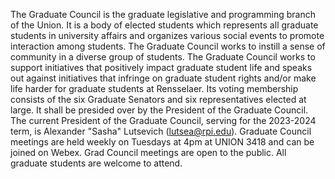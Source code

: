 The Graduate Council is the graduate legislative and programming branch of the Union. It is a body of elected students which represents all graduate students in university affairs and organizes various social events to promote interaction among students.
The Graduate Council works to instill a sense of community in a diverse group of students. The Graduate Council works to support initiatives that positively impact graduate student life and speaks out against initiatives that infringe on graduate student rights and/or make life harder for graduate students at Rensselaer.
Its voting membership consists of the six Graduate Senators and six representatives elected at large. It shall be presided over by the President of the Graduate Council. The current President of the Graduate Council, serving for the 2023-2024 term, is Alexander "Sasha" Lutsevich (lutsea@rpi.edu).
Graduate Council meetings are held weekly on Tuesdays at 4pm at UNION 3418 and can be joined on Webex. Grad Council meetings are open to the public. All graduate students are welcome to attend.
